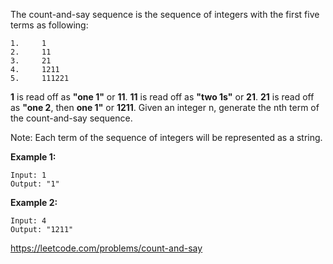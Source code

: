 The count-and-say sequence is the sequence of integers with the first five terms as following:

```
1.     1
2.     11
3.     21
4.     1211
5.     111221
```
**1** is read off as **"one 1"** or **11**.
**11** is read off as **"two 1s"** or **21**.
**21** is read off as **"one 2**, then **one 1"** or **1211**.
Given an integer n, generate the nth term of the count-and-say sequence.

Note: Each term of the sequence of integers will be represented as a string.

**Example 1:**
```
Input: 1
Output: "1"
```
**Example 2:**
```
Input: 4
Output: "1211"
```

https://leetcode.com/problems/count-and-say